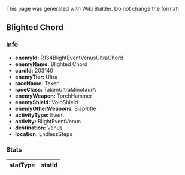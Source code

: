 <span class="wiki-builder">This page was generated with Wiki Builder. Do not change the format!</span>

## Blighted Chord
### Info
* **enemyId:** R1S4BlightEventVenusUltraChord
* **enemyName:** Blighted Chord
* **cardId:** 203140
* **enemyTier:** Ultra
* **raceName:** Taken
* **raceClass:** TakenUltraMinotaurA
* **enemyWeapon:** TorchHammer
* **enemyShield:** VoidShield
* **enemyOtherWeapons:** SlapRifle
* **activityType:** Event
* **activity:** BlightEventVenus
* **destination:** Venus
* **location:** EndlessSteps

### Stats
statType | statId
-------- | ------

